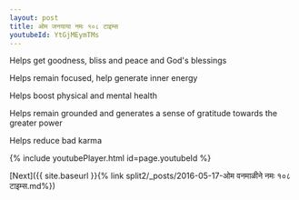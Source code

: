 ```yaml
---
layout: post
title: ओम जनयाया नमः १०८ टाइम्स
youtubeId: YtGjMEymTMs
---
```

 
 
Helps get goodness, bliss and peace and God's blessings
 
Helps remain focused, help generate inner energy 
 
Helps boost physical and mental health 
 
Helps remain grounded and generates a sense of gratitude towards the greater power 
 
Helps reduce bad karma
 
 
 
 


{% include youtubePlayer.html id=page.youtubeId %}
 
[Next]({{ site.baseurl }}{% link  split2/_posts/2016-05-17-ओम वनमाळीने नमः १०८ टाइम्स.md%})
 

